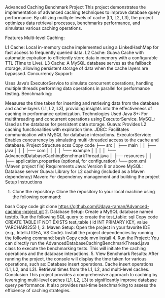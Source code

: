 Advanced Caching Benchmark Project
This project demonstrates the implementation of advanced caching techniques to improve database query performance. By utilizing multiple levels of cache (L1, L2, L3), the project optimizes data retrieval processes, benchmarks performance, and simulates various caching operations.

Features
Multi-level Caching:

L1 Cache: Local in-memory cache implemented using a LinkedHashMap for fast access to frequently queried data.
L2 Cache: Guava Cache with automatic expiration to efficiently store data in memory with a configurable TTL (Time to Live).
L3 Cache: A MySQL database serves as the fallback storage, allowing persistent storage of data when the cache layers are bypassed.
Concurrency Support:

Uses Java’s ExecutorService to simulate concurrent operations, handling multiple threads performing data operations in parallel for performance testing.
Benchmarking:

Measures the time taken for inserting and retrieving data from the database and cache layers (L1, L2, L3), providing insights into the effectiveness of caching in performance optimization.
Technologies Used
Java 8+: For multithreading and concurrent operations using ExecutorService.
MySQL: Used as the database for persistent data storage.
Guava: Provides L2 caching functionalities with expiration time.
JDBC: Facilitates communication with MySQL for database interactions.
ExecutorService: Enables concurrency by simulating multi-threaded access to the cache and database.
Project Structure
scss
Copy code
├── src
│   ├── main
│   │   ├── java
│   │   │   ├── com
│   │   │   │   └── example
│   │   │   │       └── AdvancedDatabaseCachingBenchmarkThread.java
│   ├── resources
│   │   ├── application.properties (optional, for configuration)
└── pom.xml (Maven project file)
Requirements
Java: Version 8 or above
MySQL: Database server
Guava: Library for L2 caching (included as a Maven dependency)
Maven: For dependency management and building the project
Setup Instructions
1. Clone the repository:
Clone the repository to your local machine using the following command:

bash
Copy code
git clone https://github.com/Udaya-raman/Advanced-caching-project.git
2. Database Setup:
Create a MySQL database named testdb.
Run the following SQL query to create the test_table:
sql
Copy code
CREATE TABLE IF NOT EXISTS test_table (
    id INT PRIMARY KEY,
    value VARCHAR(255)
);
3. Maven Setup:
Open the project in your favorite IDE (e.g., IntelliJ IDEA, VS Code).
Install the project dependencies by running the following command:
bash
Copy code
mvn install
4. Run the Project:
You can directly run the AdvancedDatabaseCachingBenchmarkThread.java class to execute the benchmarking tests. This will initiate the caching operations and the database interactions.
5. View Benchmark Results:
After running the project, the console will display the time taken for various operations, such as:
Database insert operations.
Cache insert operations (L1, L2, and L3).
Retrieval times from the L1, L2, and multi-level caches.
Conclusion
This project provides a comprehensive approach to caching by leveraging multi-level caches (L1, L2, L3) to significantly improve database query performance. It also provides real-time benchmarking to assess the efficiency of caching strategies.
